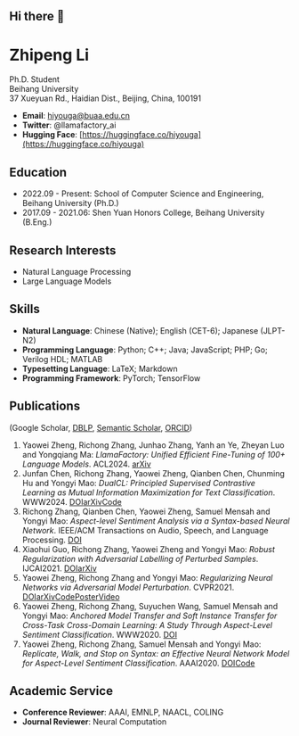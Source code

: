 ## Hi there 👋

<!--
**lzptouch/lzptouch** is a ✨ _special_ ✨ repository because its `README.md` (this file) appears on your GitHub profile.

Here are some ideas to get you started:

- 🔭 I’m currently working on ...
- 🌱 I’m currently learning ...
- 👯 I’m looking to collaborate on ...
- 🤔 I’m looking for help with ...
- 💬 Ask me about ...
- 📫 How to reach me: ...
- 😄 Pronouns: ...
- ⚡ Fun fact: ...
-->
# Zhipeng Li
Ph.D. Student  
Beihang University  
37 Xueyuan Rd., Haidian Dist., Beijing, China, 100191  

- **Email**: hiyouga@buaa.edu.cn  
- **Twitter**: @llamafactory_ai  
- **Hugging Face**: [https://huggingface.co/hiyouga](https://huggingface.co/hiyouga)  


## Education
- 2022.09 - Present: School of Computer Science and Engineering, Beihang University (Ph.D.)  
- 2017.09 - 2021.06: Shen Yuan Honors College, Beihang University (B.Eng.)  


## Research Interests
- Natural Language Processing  
- Large Language Models  


## Skills
- **Natural Language**: Chinese (Native); English (CET-6); Japanese (JLPT-N2)  
- **Programming Language**: Python; C++; Java; JavaScript; PHP; Go; Verilog HDL; MATLAB  
- **Typesetting Language**: LaTeX; Markdown  
- **Programming Framework**: PyTorch; TensorFlow  


## Publications  
(Google Scholar, [DBLP](https://dblp.org/), [Semantic Scholar](https://www.semanticscholar.org/), [ORCID](https://orcid.org/))  

1. Yaowei Zheng, Richong Zhang, Junhao Zhang, Yanh an Ye, Zheyan Luo and Yongqiang Ma: *LlamaFactory: Unified Efficient Fine-Tuning of 100+ Language Models*. ACL2024. [arXiv](https://arxiv.org/)  
2. Junfan Chen, Richong Zhang, Yaowei Zheng, Qianben Chen, Chunming Hu and Yongyi Mao: *DualCL: Principled Supervised Contrastive Learning as Mutual Information Maximization for Text Classification*. WWW2024. [DOI](https://doi.org/)[arXiv](https://arxiv.org/)[Code](https://github.com/)  
3. Richong Zhang, Qianben Chen, Yaowei Zheng, Samuel Mensah and Yongyi Mao: *Aspect-level Sentiment Analysis via a Syntax-based Neural Network*. IEEE/ACM Transactions on Audio, Speech, and Language Processing. [DOI](https://doi.org/)  
4. Xiaohui Guo, Richong Zhang, Yaowei Zheng and Yongyi Mao: *Robust Regularization with Adversarial Labelling of Perturbed Samples*. IJCAI2021. [DOI](https://doi.org/)[arXiv](https://arxiv.org/)  
5. Yaowei Zheng, Richong Zhang and Yongyi Mao: *Regularizing Neural Networks via Adversarial Model Perturbation*. CVPR2021. [DOI](https://doi.org/)[arXiv](https://arxiv.org/)[Code](https://github.com/)[Poster](https://example.com/)[Video](https://example.com/)  
6. Yaowei Zheng, Richong Zhang, Suyuchen Wang, Samuel Mensah and Yongyi Mao: *Anchored Model Transfer and Soft Instance Transfer for Cross-Task Cross-Domain Learning: A Study Through Aspect-Level Sentiment Classification*. WWW2020. [DOI](https://doi.org/)  
7. Yaowei Zheng, Richong Zhang, Samuel Mensah and Yongyi Mao: *Replicate, Walk, and Stop on Syntax: an Effective Neural Network Model for Aspect-Level Sentiment Classification*. AAAI2020. [DOI](https://doi.org/)[Code](https://github.com/)  


## Academic Service  
- **Conference Reviewer**: AAAI, EMNLP, NAACL, COLING  
- **Journal Reviewer**: Neural Computation  


<!-- 可选：添加个人头像（需将图片放入仓库，如 assets/avatar.jpg） -->
<!-- ![Yaowei Zheng](assets/avatar.jpg) -->

<!-- 可选：添加 GitHub 统计卡片（通过第三方服务生成） -->
<!-- [![GitHub Stats](https://github-readme-stats.vercel.app/api?username=hiyouga&show_icons=true)](https://github.com/hiyouga) -->
